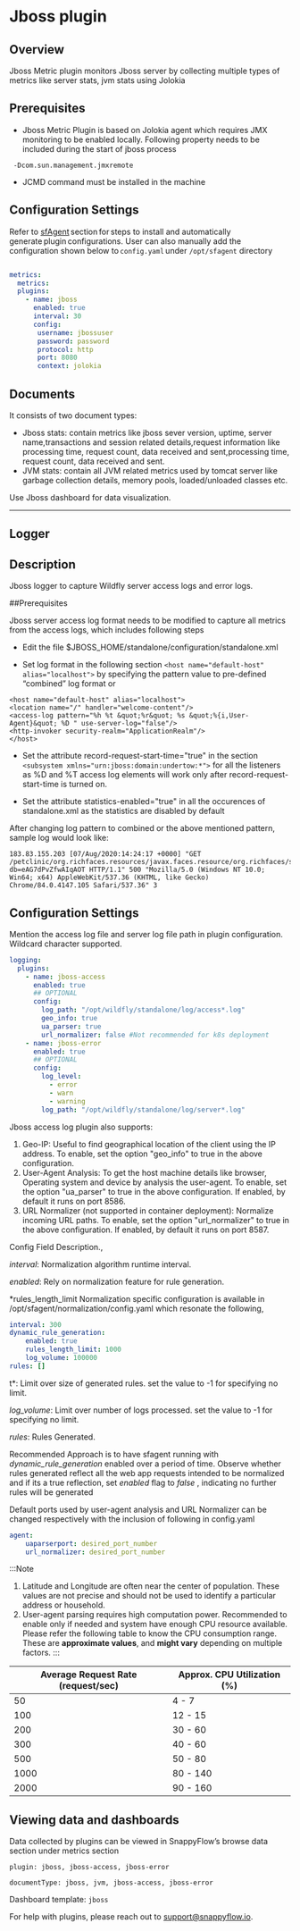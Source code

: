 # Jboss plugin

## Overview

Jboss Metric plugin monitors Jboss server by collecting multiple types of metrics like server stats, jvm stats using Jolokia

## Prerequisites

- Jboss Metric Plugin is based on Jolokia agent which requires JMX monitoring to be enabled locally. Following property needs to be included during the start of jboss process

```
 -Dcom.sun.management.jmxremote
```

- JCMD command must be installed in the machine

## Configuration Settings

Refer to [sfAgent](/docs/Quick_Start/getting_started#sfagent) section for steps to install and automatically generate plugin configurations. User can also manually add the configuration shown below to `config.yaml` under `/opt/sfagent` directory  



```yaml

metrics: 
  metrics: 
  plugins: 
    - name: jboss
      enabled: true
      interval: 30
      config:
       username: jbossuser
       password: password
       protocol: http
       port: 8080
       context: jolokia
```

## Documents

It consists of two document types:

- Jboss stats: contain metrics like jboss sever version, uptime, server name,transactions and session related details,request information like processing time, request count, data received and sent,processing time, request count, data received and sent.
- JVM stats: contain all JVM related metrics used by tomcat server like garbage collection details, memory pools, loaded/unloaded classes etc.

Use Jboss dashboard for data visualization.

------

## Logger

## Description

Jboss logger to capture Wildfly server access logs and error logs.

##Prerequisites

Jboss server access log format needs to be modified to capture all metrics from the access logs, which includes following steps

- Edit the file $JBOSS_HOME/standalone/configuration/standalone.xml

- Set log format in the following section `<host name="default-host" alias="localhost">` by specifying the pattern value to pre-defined “combined” log format or

```
<host name="default-host" alias="localhost">
<location name="/" handler="welcome-content"/>
<access-log pattern="%h %t &quot;%r&quot; %s &quot;%{i,User-Agent}&quot; %D " use-server-log="false"/>
<http-invoker security-realm="ApplicationRealm"/>
</host>

```
- Set the attribute record-request-start-time="true" in the section `<subsystem xmlns="urn:jboss:domain:undertow:*">` for all the listeners as %D and %T access log elements will work only after record-request-start-time is turned on.

- Set the attribute statistics-enabled="true" in all the occurences of standalone.xml as the statistics are disabled by default

After changing log pattern to combined or the above mentioned pattern, sample log would look like:

```
183.83.155.203 [07/Aug/2020:14:24:17 +0000] "GET /petclinic/org.richfaces.resources/javax.faces.resource/org.richfaces/skinning.ecss?db=eAG7dPvZfwAIqAOT HTTP/1.1" 500 "Mozilla/5.0 (Windows NT 10.0; Win64; x64) AppleWebKit/537.36 (KHTML, like Gecko) Chrome/84.0.4147.105 Safari/537.36" 3

```

## Configuration Settings

Mention the access log file and server log file path in plugin configuration. Wildcard character supported.

```yaml
logging: 
  plugins: 
    - name: jboss-access
      enabled: true
      ## OPTIONAL
      config:
        log_path: "/opt/wildfly/standalone/log/access*.log"
        geo_info: true
        ua_parser: true
        url_normalizer: false #Not recommended for k8s deployment
    - name: jboss-error
      enabled: true
      ## OPTIONAL
      config:
        log_level:
          - error
          - warn
          - warning
        log_path: "/opt/wildfly/standalone/log/server*.log"
```

Jboss access log plugin also supports:

  1. Geo-IP: Useful to find geographical location of the client using the IP address. To enable, set the option "geo_info" to true in the above configuration.
  2. User-Agent Analysis: To get the host machine details like browser, Operating system and device by analysis the user-agent. To enable, set the option "ua_parser" to true in the above configuration. If enabled, by default it runs on port 8586.
  3. URL Normalizer (not supported in container deployment): Normalize incoming URL paths. To enable, set the option "url_normalizer" to true in the above configuration. If enabled, by default it runs on port 8587. 




Config Field Description.,

*interval*: Normalization algorithm runtime interval.

*enabled*: Rely on normalization feature for rule generation.

*rules_length_limit Normalization specific configuration is available in /opt/sfagent/normalization/config.yaml which resonate the following,

```yaml
interval: 300 
dynamic_rule_generation: 
    enabled: true
    rules_length_limit: 1000
    log_volume: 100000
rules: []
```
t*: Limit over size of generated rules. set the value to -1  for specifying no limit.

*log_volume*: Limit over number of logs processed. set the value to -1  for specifying no limit.

*rules*: Rules Generated.

Recommended Approach is to have sfagent running with *dynamic_rule_generation* enabled over a period of time. Observe whether rules generated reflect all the web app requests intended to be normalized and if its a true reflection, set *enabled* flag to *false* , indicating no further rules will be generated

Default ports used by user-agent analysis and URL Normalizer can be changed respectively with the inclusion of following in config.yaml

```yaml
agent: 
    uaparserport: desired_port_number
    url_normalizer: desired_port_number
```

:::Note
1. Latitude and Longitude are often near the center of population. These values are not precise and should not be used to identify a particular address or household.
2. User-agent parsing requires high computation power. Recommended to enable only if needed and system have enough CPU resource available. Please refer the following table to know the CPU consumption range. These are **approximate values**, and **might vary** depending on multiple factors.
:::


| Average Request Rate (request/sec) | Approx. CPU Utilization (%) |
| ---------------------------------- | --------------------------- |
| 50                                 | 4 - 7                       |
| 100                                | 12 - 15                     |
| 200                                | 30 - 60                     |
| 300                                | 40 - 60                     |
| 500                                | 50 - 80                     |
| 1000                               | 80 - 140                    |
| 2000                               | 90 - 160                    |



## Viewing data and dashboards 

Data collected by plugins can be viewed in SnappyFlow’s browse data section under metrics section 

`plugin: jboss, jboss-access, jboss-error`

`documentType: jboss, jvm, jboss-access, jboss-error`

Dashboard template: `jboss`


For help with plugins, please reach out to [support@snappyflow.io](mailto:support@snappyflow.io).
